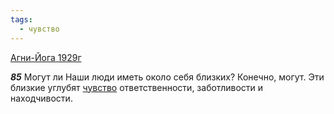 ```yaml
---
tags:
  - чувство
---
```


[Агни-Йога 1929г](/agni/1929)

___85___
Могут ли Наши люди иметь около себя близких? Конечно, могут. Эти близкие углубят [чувство](/tag/#чувство) ответственности, заботливости и находчивости.